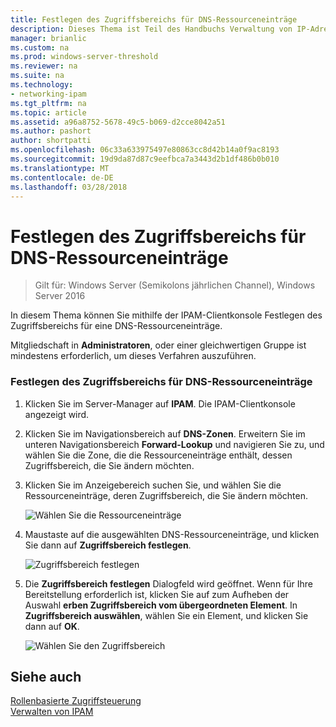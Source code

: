 ```yaml
---
title: Festlegen des Zugriffsbereichs für DNS-Ressourceneinträge
description: Dieses Thema ist Teil des Handbuchs Verwaltung von IP-Adressverwaltung (IPAM) in Windows Server2016.
manager: brianlic
ms.custom: na
ms.prod: windows-server-threshold
ms.reviewer: na
ms.suite: na
ms.technology:
- networking-ipam
ms.tgt_pltfrm: na
ms.topic: article
ms.assetid: a96a8752-5678-49c5-b069-d2cce8042a51
ms.author: pashort
author: shortpatti
ms.openlocfilehash: 06c33a633975497e80863cc8d42b14a0f9ac8193
ms.sourcegitcommit: 19d9da87d87c9eefbca7a3443d2b1df486b0b010
ms.translationtype: MT
ms.contentlocale: de-DE
ms.lasthandoff: 03/28/2018
---
```

# <a name="set-access-scope-for-dns-resource-records"></a>Festlegen des Zugriffsbereichs für DNS-Ressourceneinträge

>Gilt für: Windows Server (Semikolons jährlichen Channel), Windows Server 2016

In diesem Thema können Sie mithilfe der IPAM-Clientkonsole Festlegen des Zugriffsbereichs für eine DNS-Ressourceneinträge.  
  
Mitgliedschaft in **Administratoren**, oder einer gleichwertigen Gruppe ist mindestens erforderlich, um dieses Verfahren auszuführen.  
  
### <a name="to-set-access-scope-for-dns-resource-records"></a>Festlegen des Zugriffsbereichs für DNS-Ressourceneinträge  
  
1.  Klicken Sie im Server-Manager auf **IPAM**. Die IPAM-Clientkonsole angezeigt wird.  
  
2.  Klicken Sie im Navigationsbereich auf **DNS-Zonen**.  Erweitern Sie im unteren Navigationsbereich **Forward-Lookup** und navigieren Sie zu, und wählen Sie die Zone, die die Ressourceneinträge enthält, dessen Zugriffsbereich, die Sie ändern möchten.  
  
3.  Klicken Sie im Anzeigebereich suchen Sie, und wählen Sie die Ressourceneinträge, deren Zugriffsbereich, die Sie ändern möchten.  
  
    ![Wählen Sie die Ressourceneinträge](../../media/Set-Access-Scope-for-DNS-Resource-Records/ipam_RestrictUserToRRControl_02.jpg)  
  
4.  Maustaste auf die ausgewählten DNS-Ressourceneinträge, und klicken Sie dann auf **Zugriffsbereich festlegen**.  
  
    ![Zugriffsbereich festlegen](../../media/Set-Access-Scope-for-DNS-Resource-Records/ipam_RestrictUserToRRControl_03.jpg)  
  
5.  Die **Zugriffsbereich festlegen** Dialogfeld wird geöffnet. Wenn für Ihre Bereitstellung erforderlich ist, klicken Sie auf zum Aufheben der Auswahl **erben Zugriffsbereich vom übergeordneten Element**. In **Zugriffsbereich auswählen**, wählen Sie ein Element, und klicken Sie dann auf **OK**.  
  
    ![Wählen Sie den Zugriffsbereich](../../media/Set-Access-Scope-for-DNS-Resource-Records/ipam_RestrictUserToRRControl_04.jpg)  
  
## <a name="see-also"></a>Siehe auch  
[Rollenbasierte Zugriffsteuerung](Role-based-Access-Control.md)  
[Verwalten von IPAM](Manage-IPAM.md)  
  


